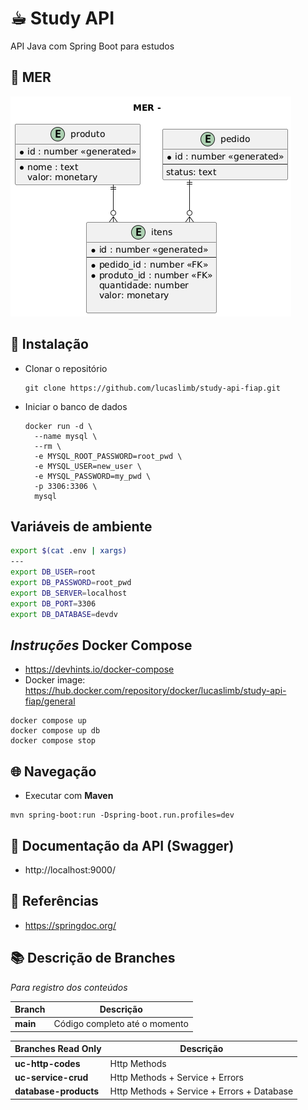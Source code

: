 # ☕︎ Study API

API Java com Spring Boot para estudos

## 📃 MER

![Imagem MER](assets/images/mer.png)

## 🔧 Instalação

* Clonar o repositório
  ```
  git clone https://github.com/lucaslimb/study-api-fiap.git
  ```
   
* Iniciar o banco de dados
  ```
  docker run -d \
    --name mysql \
    --rm \
    -e MYSQL_ROOT_PASSWORD=root_pwd \
    -e MYSQL_USER=new_user \
    -e MYSQL_PASSWORD=my_pwd \
    -p 3306:3306 \
    mysql
  ```

## Variáveis de ambiente
````bash
export $(cat .env | xargs)
---
export DB_USER=root
export DB_PASSWORD=root_pwd
export DB_SERVER=localhost
export DB_PORT=3306
export DB_DATABASE=devdv

````
## *Instruções* **Docker Compose**

  -  https://devhints.io/docker-compose
  - Docker image: https://hub.docker.com/repository/docker/lucaslimb/study-api-fiap/general

```
docker compose up
docker compose up db
docker compose stop
```

## 🌐 Navegação
-  Executar com **Maven**

```
mvn spring-boot:run -Dspring-boot.run.profiles=dev
```

## 📖 Documentação da API (Swagger)
- http://localhost:9000/

## 📓 Referências

- https://springdoc.org/

## 📚 Descrição de Branches
 *Para registro dos conteúdos*

| Branch             | Descrição                                      |
|--------------------|-----------------------------------------------|
| **main**           | Código completo até o momento                |

| Branches Read Only | Descrição                                      |
|--------------------|-----------------------------------------------|
| **uc-http-codes**  | Http Methods                          |
| **uc-service-crud**| Http Methods + Service + Errors                                |
| **database-products**| Http Methods + Service + Errors + Database                  |
